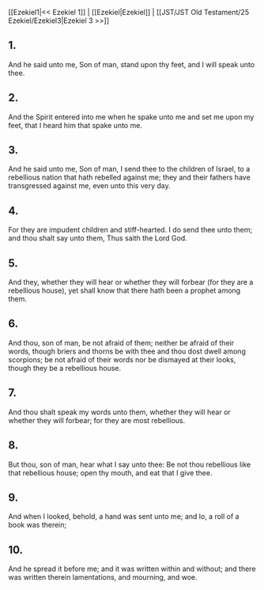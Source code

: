 [[Ezekiel1|<< Ezekiel 1]] | [[Ezekiel|Ezekiel]] | [[JST/JST Old Testament/25 Ezekiel/Ezekiel3|Ezekiel 3 >>]]
## 1.
And he said unto me, Son of man, stand upon thy feet, and I will speak unto thee.
## 2.
And the Spirit entered into me when he spake unto me and set me upon my feet, that I heard him that spake unto me.
## 3.
And he said unto me, Son of man, I send thee to the children of Israel, to a rebellious nation that hath rebelled against me; they and their fathers have transgressed against me, even unto this very day.
## 4.
For they are impudent children and stiff-hearted. I do send thee unto them; and thou shalt say unto them, Thus saith the Lord God.
## 5.
And they, whether they will hear or whether they will forbear (for they are a rebellious house), yet shall know that there hath been a prophet among them.
## 6.
And thou, son of man, be not afraid of them; neither be afraid of their words, though briers and thorns be with thee and thou dost dwell among scorpions; be not afraid of their words nor be dismayed at their looks, though they be a rebellious house.
## 7.
And thou shalt speak my words unto them, whether they will hear or whether they will forbear; for they are most rebellious.
## 8.
But thou, son of man, hear what I say unto thee: Be not thou rebellious like that rebellious house; open thy mouth, and eat that I give thee.
## 9.
And when I looked, behold, a hand was sent unto me; and lo, a roll of a book was therein;
## 10.
And he spread it before me; and it was written within and without; and there was written therein lamentations, and mourning, and woe.

